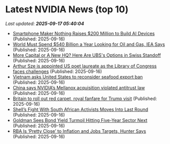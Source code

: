 # Latest NVIDIA News (top 10)
_Last updated: **2025-09-17 05:40:04**_

- [Smartphone Maker Nothing Raises $200 Million to Build AI Devices](https://biztoc.com/x/2756ffb278f62d6b) (Published: 2025-09-16)
- [World Must Spend $540 Billion a Year Looking for Oil and Gas, IEA Says](https://biztoc.com/x/05929abccc4ba927) (Published: 2025-09-16)
- [More Capital or A New HQ? Here Are UBS's Options in Swiss Standoff](https://biztoc.com/x/f9ae72f55806fd05) (Published: 2025-09-16)
- [Arthur Sze is appointed US poet laureate as the Library of Congress faces challenges](https://biztoc.com/x/3a0542d68a56be5f) (Published: 2025-09-16)
- [Vietnam asks United States to reconsider seafood export ban](https://biztoc.com/x/e06c2e8761cbef61) (Published: 2025-09-16)
- [China says NVIDIA’s Mellanox acquisition violated antitrust law](https://www.madshrimps.be/news/china-says-nvidias-mellanox-acquisition-violated-antitrust-law/) (Published: 2025-09-16)
- [Britain to roll out red carpet, royal fanfare for Trump visit](https://www.channelnewsasia.com/world/donald-trump-visits-britain-pomp-pageantry-diplomacy-5351306) (Published: 2025-09-16)
- [Shell’s Fight With South African Activists Moves Into Last Round](https://biztoc.com/x/b6ed2c7d56f6200d) (Published: 2025-09-16)
- [Goldman Sees Bond Yield Turmoil Hitting Five-Year Sector Next](https://biztoc.com/x/7b59d987368d50bf) (Published: 2025-09-16)
- [RBA Is ‘Pretty Close’ to Inflation and Jobs Targets, Hunter Says](https://biztoc.com/x/49757c6baac26cdc) (Published: 2025-09-16)

